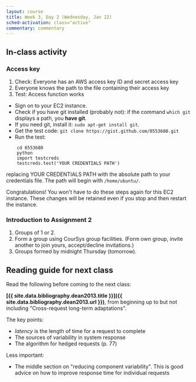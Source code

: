 ```yaml
---
layout: course
title: Week 3, Day 2 (Wednesday, Jan 22)
sched-activation: class="active"
commentary: commentary
---
```

## In-class activity

### Access key

1. Check: Everyone has an AWS access key ID and secret access key
2. Everyone knows the path to the file containing their access key
3. Test: Access function works

  * Sign on to your EC2 instance.
  * Check if you have git installed (probably not): if the command `which git` displays a path, you **have git**.
  * If you need git, install it: `sudo apt-get install git`.
  * Get the test code: `git clone https://gist.github.com/8553680.git`
  * Run the test:
<pre><code>    cd 8553680
    python
    import testcreds
    testcreds.test('YOUR CREDENTIALS PATH') 
</code></pre>

replacing YOUR CREDENTIALS PATH with the absolute path to your credentials file. The path will begin with `/home/ubuntu/`.

Congratulations! You won't have to do these steps again for this EC2
instance. These changes will be retained even if you stop and then restart
the instance.

### Introduction to Assignment 2

1. Groups of 1 or 2.
2. Form a group using CourSys group facilities. (Form own group, invite another to join yours, accept/decline invitations.)
3. Groups formed by midnight Thursday (tomorrow).



## Reading guide for next class

Read the following before coming to the next class:

**[{{ site.data.bibliography.dean2013.title }}]({{ site.data.bibliography.dean2013.url }})**,
from beginning up to but not including "Cross-request long-term adaptations".

The key points:

* _latency_ is the length of time for a request to complete
* The sources of variability in system response
* The algorithm for hedged requests (p.&nbsp;77)

Less important:

* The middle section on "reducing component variability". This is good
  advice on how to improve response time for individual requests

